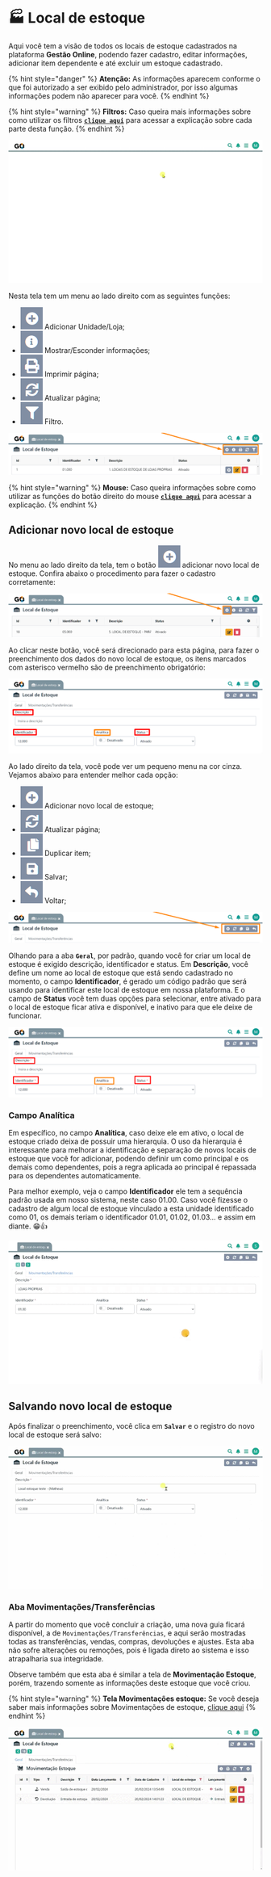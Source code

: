 # 🏭 Local de estoque

Aqui você tem a visão de todos os locais de estoque cadastrados na plataforma **Gestão Online**, podendo fazer cadastro, editar informações, adicionar item dependente e até excluir um estoque cadastrado.

{% hint style="danger" %}
**Atenção:** As informações aparecem conforme o que foi autorizado a ser exibido pelo administrador, por isso algumas informações podem não aparecer para você.
{% endhint %}

{% hint style="warning" %}
**Filtros:** Caso queira mais informações sobre como utilizar os filtros [**`clique aqui`**](/erp-v2/primeiro_acesso/filtros.md) para acessar a explicação sobre cada parte desta função.
{% endhint %}

![](/erp-v2/assets/funcionalidades/estoque/aba_estoque.gif)

Nesta tela tem um menu ao lado direito com as seguintes funções:

- <img src="/erp-v2/assets/icon_add.png" alt="" data-size="line"> Adicionar Unidade/Loja;
- <img src="/erp-v2/assets/icon_exibir.png" alt="" data-size="line"> Mostrar/Esconder informações;
- <img src="/erp-v2/assets/icon_imprimir.png" alt="" data-size="line"> Imprimir página;
- <img src="/erp-v2/assets/icon_atualizar.png" alt="" data-size="line"> Atualizar página;
- <img src="/erp-v2/assets/icon_filtro.png" alt="" data-size="line"> Filtro.

![](/erp-v2/assets/funcionalidades/estoque/aba_estoque_menu.png)

{% hint style="warning" %}
**Mouse:** Caso queira informações sobre como utilizar as funções do botão direito do mouse [**`clique aqui`**](/erp-v2/primeiro_acesso/atalhos_internos#menu-botao-direito-do-mouse) para acessar a explicação.
{% endhint %}

## Adicionar novo local de estoque

No menu ao lado direito da tela, tem o botão <img src="/erp-v2/assets/icon_add.png" alt="" data-size="line"> adicionar novo local de estoque. Confira abaixo o procedimento para fazer o cadastro corretamente:

![](/erp-v2/assets/funcionalidades/estoque/aba_estoque_add.png)

Ao clicar neste botão, você será direcionado para esta página, para fazer o preenchimento dos dados do novo local de estoque, os itens marcados com asterisco vermelho são de preenchimento obrigatório:

![](/erp-v2/assets/funcionalidades/estoque/aba_estoque_add_inicio.png)

Ao lado direito da tela, você pode ver um pequeno menu na cor cinza. Vejamos abaixo para entender melhor cada opção:

- <img src="/erp-v2/assets/icon_add.png" alt="" data-size="line"> Adicionar novo local de estoque;
- <img src="/erp-v2/assets/icon_atualizar.png" alt="" data-size="line"> Atualizar página;
- <img src="/erp-v2/assets/icon_duplicar.png" alt="" data-size="line"> Duplicar item;
- <img src="/erp-v2/assets/icon_salvar.png" alt="" data-size="line"> Salvar;
- <img src="/erp-v2/assets/icon_voltar.png" alt="" data-size="line"> Voltar;

![](/erp-v2/assets/funcionalidades/estoque/aba_estoque_add_menu.png)

Olhando para a aba **`Geral`**, por padrão, quando você for criar um local de estoque é exigido descrição, identificador e status. Em **Descrição**, você define um nome ao local de estoque que está sendo cadastrado no momento, o campo **Identificador**, é gerado um código padrão que será usando para identificar este local de estoque em nossa plataforma. E o campo de **Status** você tem duas opções para selecionar, entre ativado para o local de estoque ficar ativa e disponível, e inativo para que ele deixe de funcionar.

![](/erp-v2/assets/funcionalidades/estoque/aba_estoque_add_unidade_itens.png)

### Campo Analítica

Em específico, no campo **Analítica**, caso deixe ele em ativo, o local de estoque criado deixa de possuir uma hierarquia. O uso da hierarquia é interessante para melhorar a identificação e separação de novos locais de estoque que você for adicionar, podendo definir um como principal e os demais como dependentes, pois a regra aplicada ao principal é repassada para os dependentes automaticamente.

Para melhor exemplo, veja o campo **Identificador** ele tem a sequência padrão usada em nosso sistema, neste caso 01.00. Caso você fizesse o cadastro de algum local de estoque vínculado a esta unidade identificado como 01, os demais teriam o identificador 01.01, 01.02, 01.03... e assim em diante. 😁👍

![](/erp-v2/assets/funcionalidades/estoque/aba_estoque_add_btn_analitica.gif)

## Salvando novo local de estoque

Após finalizar o preenchimento, você clica em **`Salvar`** e o registro do novo local de estoque será salvo:

![](/erp-v2/assets/funcionalidades/estoque/aba_estoque_add_unidade_salvar.gif)

### Aba Movimentações/Transferências

A partir do momento que você concluir a criação, uma nova guia ficará disponível, a de `Movimentações/Transferências`, e aqui serão mostradas todas as transferências, vendas,  compras, devoluções e ajustes. Esta aba não sofre alterações ou remoções, pois é ligada direto ao sistema e isso atrapalharia sua integridade. 

Observe também que esta aba é similar a tela de **Movimentação Estoque**, porém, trazendo somente as informações deste estoque que você criou.

{% hint style="warning" %}
**Tela Movimentações estoque:** Se você deseja saber mais informações sobre Movimentações de estoque, [clique aqui](/erp-v2/funcionalidades/produtos_servicos/movimentacao_estoque.md)
{% endhint %}

![](/erp-v2/assets/funcionalidades/estoque/aba_estoque_add_unidade_guia_movimentacao.gif)